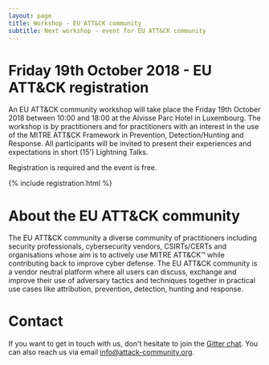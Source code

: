 ```yaml
---
layout: page
title: Workshop - EU ATT&CK community
subtitle: Next workshop - event for EU ATT&CK community
---
```


# Friday 19th October 2018 - EU ATT&CK registration

An EU ATT&CK community workshop will take place the Friday 19th October 2018 between 10:00 and 18:00 at the Alvisse Parc Hotel in Luxembourg. The workshop is by practitioners and for practitioners with an interest in the use of the MITRE ATT&CK Framework in Prevention, Detection/Hunting and Response. All participants will be invited to present their experiences and expectations in short (15') Lightning Talks. 

Registration is required and the event is free.

{% include registration.html %}

# About the EU ATT&CK community

The EU ATT&CK community a diverse community of practitioners including security professionals, cybersecurity vendors, CSIRTs/CERTs and organisations whose aim is to actively use MITRE ATT&CK™ while contributing back to improve cyber defense. The EU ATT&CK community is a vendor neutral platform where all users can discuss, exchange and improve their use of adversary tactics and techniques together in practical use cases like attribution, prevention, detection, hunting and response.

# Contact

If you want to get in touch with us, don't hesitate to join the [Gitter chat](https://gitter.im/attack-community/Lobby#). You can also reach us via email info@attack-community.org.
